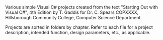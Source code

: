 Various simple Visual C# projects created from the text "Starting Out with Visual C#", 4th Edition by T. Gaddis
for Dr. C. Spears COPXXXX, Hillsborough Community College, Computer Science Department.

Projects are sorted in folders by chapter. Refer to each file for a project description, intended function, 
design parameters, etc., as applicable.
